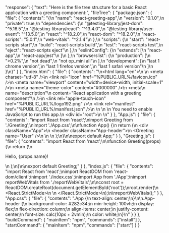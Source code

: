 "response": {
      "text": "Here is the file tree structure for a basic React application with a greeting component:",
      "fileTree": {
        "package.json": {
          "file": {
            "contents": "{\n  \"name\": \"react-greeting-app\",\n  \"version\": \"0.1.0\",\n  \"private\": true,\n  \"dependencies\": {\n    \"@testing-library/jest-dom\": \"^5.16.5\",\n    \"@testing-library/react\": \"^13.4.0\",\n    \"@testing-library/user-event\": \"^13.5.0\",\n    \"react\": \"^18.2.0\",\n    \"react-dom\": \"^18.2.0\",\n    \"react-scripts\": \"5.0.1\",\n    \"web-vitals\": \"^2.1.4\"\n  },\n  \"scripts\": {\n    \"start\": \"react-scripts start\",\n    \"build\": \"react-scripts build\",\n    \"test\": \"react-scripts test\",\n    \"eject\": \"react-scripts eject\"\n  },\n  \"eslintConfig\": {\n    \"extends\": [\n      \"react-app\",\n      \"react-app/jest\"\n    ]\n  },\n  \"browserslist\": {\n    \"production\": [\n      \">0.2%\",\n      \"not dead\",\n      \"not op_mini all\"\n    ],\n    \"development\": [\n      \"last 1 chrome version\",\n      \"last 1 firefox version\",\n      \"last 1 safari version\"\n    ]\n  }\n}"
          }
        },
        "index.html": {
          "file": {
            "contents": "<!DOCTYPE html>\n<html lang=\"en\">\n  <head>\n    <meta charset=\"utf-8\" />\n    <link rel=\"icon\" href=\"%PUBLIC_URL%/favicon.ico\" />\n    <meta name=\"viewport\" content=\"width=device-width, initial-scale=1\" />\n    <meta name=\"theme-color\" content=\"#000000\" />\n    <meta\n      name=\"description\"\n      content=\"React application with a greeting component\"\n    />\n    <link rel=\"apple-touch-icon\" href=\"%PUBLIC_URL%/logo192.png\" />\n    <link rel=\"manifest\" href=\"%PUBLIC_URL%/manifest.json\" />\n    <title>Greeting App</title>\n  </head>\n  <body>\n    <noscript>You need to enable JavaScript to run this app.</noscript>\n    <div id=\"root\"></div>\n  </body>\n</html>"
          }
        },
        "App.js": {
          "file": {
            "contents": "import React from 'react';\nimport Greeting from './Greeting';\nimport './App.css';\n\nfunction App() {\n  return (\n    <div className=\"App\">\n      <header className=\"App-header\">\n        <Greeting name=\"User\" />\n      </header>\n    </div>\n  );\n}\n\nexport default App;"
          }
        },
        "Greeting.js": {
          "file": {
            "contents": "import React from 'react';\n\nfunction Greeting(props) {\n  return (\n    <p>Hello, {props.name}!</p>\n  );\n}\n\nexport default Greeting;"
          }
        },
        "index.js": {
          "file": {
            "contents": "import React from 'react';\nimport ReactDOM from 'react-dom/client';\nimport './index.css';\nimport App from './App';\nimport reportWebVitals from './reportWebVitals';\n\nconst root = ReactDOM.createRoot(document.getElementById('root'));\nroot.render(\n  <React.StrictMode>\n    <App />\n  </React.StrictMode>\n);\n\nreportWebVitals();"
          }
        },
        "App.css": {
          "file": {
            "contents": ".App {\n  text-align: center;\n}\n\n.App-header {\n  background-color: #282c34;\n  min-height: 100vh;\n  display: flex;\n  flex-direction: column;\n  align-items: center;\n  justify-content: center;\n  font-size: calc(10px + 2vmin);\n  color: white;\n}\n"
          }
        }
      },
      "buildCommand": {
        "mainItem": "npm",
        "commands": ["install"]
      },
      "startCommand": {
        "mainItem": "npm",
        "commands": ["start"]
      }
    }